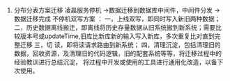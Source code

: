 1. 分布分表方案迁移
    凌晨服务停机 ->数据迁移到数据库中间件，中间件分发 ->数据迁移完成
    不停机双写方案 ：
    一，上线双写，即同时写入新旧两种数据；
    二，历史数据离线搬迁，即离线将历史存量数据从旧系统搬到新系统；需要比较版本号或updateTime,旧库比新库新的输入写入新库，多次重复比对直到完整迁移
    三，切 读，即将读请求路由到新系统；
    四，清理沉淀，包括清理旧的数据，回收资源，及清理旧的代码逻辑，旧的配套系统等等，将迁移过程中的经验教训进行总结沉淀， 将过程中开发或使用的工具进行通用化改造，以备下次使用。